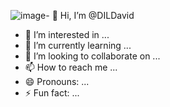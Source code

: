 ![image](https://github.com/user-attachments/assets/655ca46a-2d23-478e-bd7c-a8ac14057f09)- 👋 Hi, I’m @DILDavid
- 👀 I’m interested in ...
- 🌱 I’m currently learning ...
- 💞️ I’m looking to collaborate on ...
- 📫 How to reach me ...
- 😄 Pronouns: ...
- ⚡ Fun fact: ...

<!---
DILDavid/DILDavid is a ✨ special ✨ repository because its `README.md` (this file) appears on your GitHub profile.
You can click the Preview link to take a look at your changes.
--->
